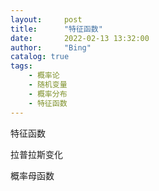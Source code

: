 ```yaml
---
layout:     post
title:      "特征函数"
date:       2022-02-13 13:32:00
author:     "Bing"
catalog: true
tags:
    - 概率论
    - 随机变量
    - 概率分布
    - 特征函数
---
```


特征函数

拉普拉斯变化

概率母函数